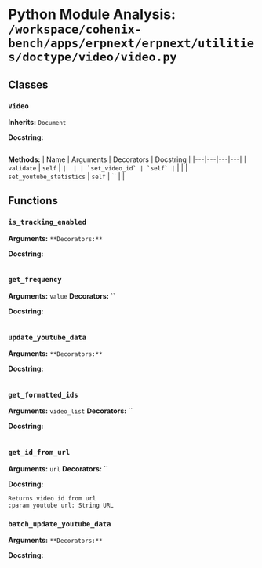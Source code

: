 # Python Module Analysis: `/workspace/cohenix-bench/apps/erpnext/erpnext/utilities/doctype/video/video.py`

## Classes

### `Video`
**Inherits:** `Document`


**Docstring:**
```

```

**Methods:**
| Name | Arguments | Decorators | Docstring |
|---|---|---|---|
| `validate` | `self` | `` |  |
| `set_video_id` | `self` | `` |  |
| `set_youtube_statistics` | `self` | `` |  |





## Functions

### `is_tracking_enabled`
**Arguments:** ``
**Decorators:** ``

**Docstring:**
```

```
### `get_frequency`
**Arguments:** `value`
**Decorators:** ``

**Docstring:**
```

```
### `update_youtube_data`
**Arguments:** ``
**Decorators:** ``

**Docstring:**
```

```
### `get_formatted_ids`
**Arguments:** `video_list`
**Decorators:** ``

**Docstring:**
```

```
### `get_id_from_url`
**Arguments:** `url`
**Decorators:** ``

**Docstring:**
```
Returns video id from url
:param youtube url: String URL
```
### `batch_update_youtube_data`
**Arguments:** ``
**Decorators:** ``

**Docstring:**
```

```

